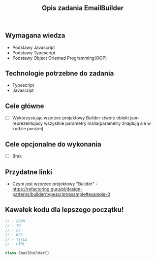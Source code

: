 <h2 align="center">Opis zadania EmailBuilder </h2>

<br>

## Wymagana wiedza
- Podstawy Javascript
- Podstawy Typescript
- Podstawy Object Oriented Programming(OOP)
 
## Technologie potrzebne do zadania

- Typescript
- Javascript

## Cele główne

* [ ] Wykorzystując wzorzec projektowy Builder stwórz obiekt json reprezentujacy wszystkie parametry maila(parametry znajdują sie w kodzie poniżej)

## Cele opcjonalne do wykonania

* [ ] Brak

## Przydatne linki

- Czym jest wzorzec projektowy "Builder" - https://refactoring.guru/pl/design-patterns/builder/typescript/example#example-0

## Kawałek kodu dla lepszego początku!

```javascript
// - FROM
// - TO
// - CC
// - BCC
// - TITLE
// - HTML

class EmailBuilder{}
```
